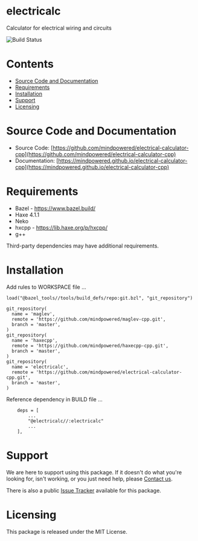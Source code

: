 
electricalc
===========
Calculator for electrical wiring and circuits

![Build Status](https://mindpowered.dev/assets/images/github-badges/build-passing.svg)

Contents
========

* [Source Code and Documentation](#source-code-and-documentation)
* [Requirements](#requirements)
* [Installation](#installation)
* [Support](#support)
* [Licensing](#licensing)

# Source Code and Documentation
- Source Code: [https://github.com/mindpowered/electrical-calculator-cpp](https://github.com/mindpowered/electrical-calculator-cpp)
- Documentation: [https://mindpowered.github.io/electrical-calculator-cpp](https://mindpowered.github.io/electrical-calculator-cpp)

# Requirements
- Bazel - https://www.bazel.build/
- Haxe 4.1.1
- Neko
- hxcpp - https://lib.haxe.org/p/hxcpp/
- g++


Third-party dependencies may have additional requirements.

# Installation
Add rules to WORKSPACE file ...

```
load("@bazel_tools//tools/build_defs/repo:git.bzl", "git_repository")

git_repository(
  name = 'maglev',
  remote = 'https://github.com/mindpowered/maglev-cpp.git',
  branch = 'master',
)
git_repository(
  name = 'haxecpp',
  remote = 'https://github.com/mindpowered/haxecpp-cpp.git',
  branch = 'master',
)
git_repository(
  name = 'electricalc',
  remote = 'https://github.com/mindpowered/electrical-calculator-cpp.git',
  branch = 'master',
)
```

Reference dependency in BUILD file ...

```
    deps = [
        ...
        "@electricalc//:electricalc"
        ...
    ],
```


# Support
We are here to support using this package. If it doesn't do what you're looking for, isn't working, or you just need help, please [Contact us][contact].

There is also a public [Issue Tracker][bugs] available for this package.

# Licensing
This package is released under the MIT License.



[bugs]: https://github.com/mindpowered/electrical-calculator-cpp/issues
[contact]: https://mindpowered.dev/support/?ref=electrical-calculator-cpp/
[licensing]: https://mindpowered.dev/?ref=electrical-calculator-cpp
[purchase]: https://mindpowered.dev/purchase/
